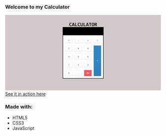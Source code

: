 ### Welcome to my Calculator
[![Image of the Project](calculator-img.jpg "Random Turkish Quote")](https://kerimhanbadur.github.io/calculator-with-js/)
[See it in action here](https://kerimhanbadur.github.io/calculator-with-js/)

### Made with:
* HTML5
* CSS3
* JavaScript
